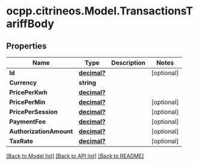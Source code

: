 # ocpp.citrineos.Model.TransactionsTariffBody
## Properties

Name | Type | Description | Notes
------------ | ------------- | ------------- | -------------
**Id** | [**decimal?**](BigDecimal.md) |  | [optional] 
**Currency** | **string** |  | 
**PricePerKwh** | [**decimal?**](BigDecimal.md) |  | 
**PricePerMin** | [**decimal?**](BigDecimal.md) |  | [optional] 
**PricePerSession** | [**decimal?**](BigDecimal.md) |  | [optional] 
**PaymentFee** | [**decimal?**](BigDecimal.md) |  | [optional] 
**AuthorizationAmount** | [**decimal?**](BigDecimal.md) |  | [optional] 
**TaxRate** | [**decimal?**](BigDecimal.md) |  | [optional] 

[[Back to Model list]](../README.md#documentation-for-models) [[Back to API list]](../README.md#documentation-for-api-endpoints) [[Back to README]](../README.md)

